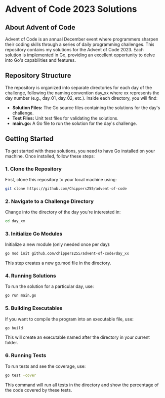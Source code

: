 # Advent of Code 2023 Solutions

## About Advent of Code
Advent of Code is an annual December event where programmers sharpen their coding skills through a series of daily programming challenges. This repository contains my solutions for the Advent of Code 2023. Each solution is implemented in Go, providing an excellent opportunity to delve into Go's capabilities and features.

## Repository Structure
The repository is organized into separate directories for each day of the challenge, following the naming convention day_xx where xx represents the day number (e.g., day_01, day_02, etc.). Inside each directory, you will find:

- **Solution Files:** The Go source files containing the solutions for the day's challenge.
- **Test Files:** Unit test files for validating the solutions.
- **main.go:** A Go file to run the solution for the day's challenge.

## Getting Started
To get started with these solutions, you need to have Go installed on your machine. Once installed, follow these steps:

### 1. Clone the Repository
First, clone this repository to your local machine using:

```bash
git clone https://github.com/Chippers255/advent-of-code
```

### 2. Navigate to a Challenge Directory
Change into the directory of the day you're interested in:

```bash
cd day_xx
```

### 3. Initialize Go Modules
Initialize a new module (only needed once per day):

```bash
go mod init github.com/chippers255/advent-of-code/day_xx
```

This step creates a new go.mod file in the directory.

### 4. Running Solutions
To run the solution for a particular day, use:
```bash
go run main.go
```

### 5. Building Executables
If you want to compile the program into an executable file, use:
```bash
go build
```

This will create an executable named after the directory in your current folder.

### 6. Running Tests
To run tests and see the coverage, use:

```bash
go test -cover
```

This command will run all tests in the directory and show the percentage of the code covered by these tests.
